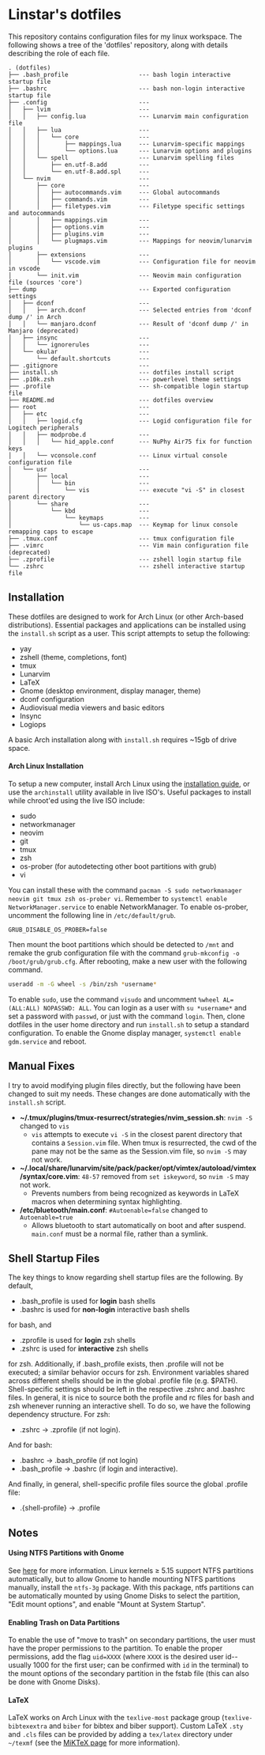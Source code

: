 # Linstar's dotfiles
This repository contains configuration files for my linux workspace. The following shows a tree of the 'dotfiles' repository, along with details describing the role of each file.

```
. (dotfiles)
├── .bash_profile                    --- bash login interactive startup file
├── .bashrc                          --- bash non-login interactive startup file
├── .config                          ---
│   ├── lvim                         ---
│   │   ├── config.lua               --- Lunarvim main configuration file
│   │   ├── lua                      ---
│   │   │   └── core                 ---
│   │   │       ├── mappings.lua     --- Lunarvim-specific mappings
│   │   │       └── options.lua      --- Lunarvim options and plugins
│   │   └── spell                    --- Lunarvim spelling files
│   │       ├── en.utf-8.add         ---
│   │       └── en.utf-8.add.spl     ---
│   └── nvim                         ---
│       ├── core                     ---
│       │   ├── autocommands.vim     --- Global autocommands
│       │   ├── commands.vim         ---
│       │   ├── filetypes.vim        --- Filetype specific settings and autocommands
│       │   ├── mappings.vim         ---
│       │   ├── options.vim          ---
│       │   ├── plugins.vim          ---
│       │   └── plugmaps.vim         --- Mappings for neovim/lunarvim plugins
│       ├── extensions               ---
│       │   └── vscode.vim           --- Configuration file for neovim in vscode
│       └── init.vim                 --- Neovim main configuration file (sources 'core')
├── dump                             --- Exported configuration settings
│   ├── dconf                        ---
│   │   ├── arch.dconf               --- Selected entries from 'dconf dump /' in Arch
│   │   └── manjaro.dconf            --- Result of 'dconf dump /' in Manjaro (deprecated)
│   ├── insync                       ---
│   │   └── ignorerules              ---
│   └── okular                       ---
│       └── default.shortcuts        ---
├── .gitignore                       ---
├── install.sh                       --- dotfiles install script
├── .p10k.zsh                        --- powerlevel theme settings
├── .profile                         --- sh-compatible login startup file
├── README.md                        --- dotfiles overview
├── root                             ---
│   ├── etc                          ---
│   │   ├── logid.cfg                --- Logid configuration file for Logitech peripherals
│   │   ├── modprobe.d               ---
│   │   │   └── hid_apple.conf       --- NuPhy Air75 fix for function keys
│   │   └── vconsole.conf            --- Linux virtual console configuration file
│   └── usr                          ---
│       ├── local                    ---
│       │   └── bin                  ---
│       │       └── vis              --- execute "vi -S" in closest parent directory
│       └── share                    ---
│           └── kbd                  ---
│               └── keymaps          ---
│                   └── us-caps.map  --- Keymap for linux console remapping caps to escape
├── .tmux.conf                       --- tmux configuration file
├── .vimrc                           --- Vim main configuration file (deprecated)
├── .zprofile                        --- zshell login startup file
└── .zshrc                           --- zshell interactive startup file
```

## Installation
These dotfiles are designed to work for Arch Linux (or other Arch-based distributions). Essential packages and applications can be installed using the `install.sh` script as a user. This script attempts to setup the following:
 - yay
 - zshell (theme, completions, font)
 - tmux
 - Lunarvim
 - LaTeX
 - Gnome (desktop environment, display manager, theme)
 - dconf configuration
 - Audiovisual media viewers and basic editors
 - Insync
 - Logiops

A basic Arch installation along with `install.sh` requires ~15gb of drive space.

#### Arch Linux Installation
To setup a new computer, install Arch Linux using the [installation guide](https://wiki.archlinux.org/title/installation_guide), or use the `archinstall` utility available in live ISO's. Useful packages to install while chroot'ed using the live ISO include:
 - sudo
 - networkmanager
 - neovim
 - git
 - tmux
 - zsh
 - os-prober (for autodetecting other boot partitions with grub)
 - vi

You can install these with the command `pacman -S sudo networkmanager neovim git tmux zsh os-prober vi`. Remember to `systemctl enable NetworkManager.service` to enable NetworkManager. To enable os-prober, uncomment the following line in `/etc/default/grub`.
```
GRUB_DISABLE_OS_PROBER=false
```
Then mount the boot partitions which should be detected to `/mnt` and remake the grub configuration file with the command `grub-mkconfig -o /boot/grub/grub.cfg`. After rebooting, make a new user with the following command.
```bash
useradd -m -G wheel -s /bin/zsh *username*
```
To enable `sudo`, use the command `visudo` and uncomment `%wheel AL=(ALL:ALL) NOPASSWD: ALL`. You can login as a user with `su *username*` and set a password with `passwd`, or just with the command `login`. Then, clone dotfiles in the user home directory and run `install.sh` to setup a standard configuration. To enable the Gnome display manager, `systemctl enable gdm.service` and reboot.

## Manual Fixes
I try to avoid modifying plugin files directly, but the following have been changed to suit my needs. These changes are done automatically with the `install.sh` script.

 - **~/.tmux/plugins/tmux-resurrect/strategies/nvim_session.sh**: `nvim -S` changed to `vis`
   - `vis` attempts to execute `vi -S` in the closest parent directory that contains a `Session.vim` file. When tmux is resurrected, the cwd of the pane may not be the same as the Session.vim file, so `nvim -S` may not work.
 - **~/.local/share/lunarvim/site/pack/packer/opt/vimtex/autoload/vimtex/syntax/core.vim**: `48-57` removed from `set iskeyword`, so `nvim -S` may not work.
   - Prevents numbers from being recognized as keywords in LaTeX macros when determining syntax highlighting.
 - **/etc/bluetooth/main.conf**: `#Autoenable=false` changed to `Autoenable=true`
   - Allows bluetooth to start automatically on boot and after suspend. `main.conf` must be a normal file, rather than a symlink.

## Shell Startup Files
The key things to know regarding shell startup files are the following. By default,

 - .bash_profile is used for **login** bash shells
 - .bashrc is used for **non-login** interactive bash shells

for bash, and

 - .zprofile is used for **login** zsh shells
 - .zshrc is used for **interactive** zsh shells

for zsh. Additionally, if .bash_profile exists, then .profile will not be executed; a similar behavior occurs for zsh. Environment variables shared across different shells should be in the global .profile file (e.g. $PATH). Shell-specific settings should be left in the respective .zshrc and .bashrc files. In general, it is nice to source both the profile and rc files for bash and zsh whenever running an interactive shell. To do so, we have the following dependency structure. For zsh:

 - .zshrc &rarr; .zprofile (if not login).

And for bash:

 - .bashrc &rarr; .bash_profile (if not login)
 - .bash_profile &rarr; .bashrc (if login and interactive).

And finally, in general, shell-specific profile files source the global .profile file:

 - .{shell-profile} &rarr; .profile

## Notes
#### Using NTFS Partitions with Gnome
See [here](https://wiki.archlinux.org/title/NTFS) for more information. Linux kernels &ge; 5.15 support NTFS partitions automatically, but to allow Gnome to handle mounting NTFS partitions manually, install the `ntfs-3g` package. With this package, ntfs partitions can be automatically mounted by using Gnome Disks to select the partition, "Edit mount options", and enable "Mount at System Startup".

#### Enabling Trash on Data Partitions
To enable the use of "move to trash" on secondary partitions, the user must have the proper permissions to the partition. To enable the proper permissions, add the flag `uid=XXXX` (where `XXXX` is the desired user id--usually 1000 for the first user; can be confirmed with `id` in the terminal) to the mount options of the secondary partition in the fstab file (this can also be done with Gnome Disks).

#### LaTeX
LaTeX works on Arch Linux with the `texlive-most` package group (`texlive-bibtexextra` and `biber` for bibtex and biber support). Custom LaTeX `.sty` and `.cls` files can be provided by adding a `tex/latex` directory under `~/texmf` (see the [MiKTeX page](https://miktex.org/kb/tds) for more information).
